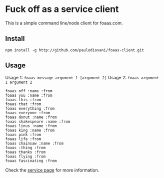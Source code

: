 # Fuck off as a service client

This is a simple command line/node client for foaas.com.

## Install

    npm install -g http://github.com/paulodiovani/foaas-client.git

## Usage

Usage 1: `foaas message argument 1 [argument 2]`
Usage 2: `foaas argument 1 argument 2`

    foaas off :name :from
    foaas you :name :from
    foaas this :from
    foaas that :from
    foaas everything :from
    foaas everyone :from
    foaas donut :name :from
    foaas shakespeare :name :from
    foaas linus :name :from
    foaas king :name :from
    foaas pink :from
    foaas life :from
    foaas chainsaw :name :from
    foaas :thing :from
    foaas thanks :from
    foaas flying :from
    foaas fascinating :from

Check the [service page](http://foaas.com) for more information.